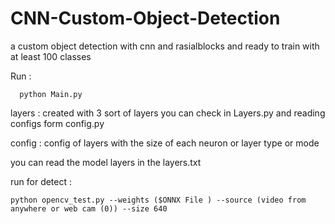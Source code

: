 # CNN-Custom-Object-Detection
a custom object detection with cnn and rasialblocks and ready to train with at least 100 classes 

  Run :
  
      python Main.py

  layers :
    created with 3 sort of layers you can check in Layers.py
     and reading configs form config.py
     
  config :
    config of layers with the size of each neuron or layer type or mode
    
  
  you can read the model layers in the layers.txt 
       
 run for detect :
 
    python opencv_test.py --weights ($ONNX File ) --source (video from anywhere or web cam (0)) --size 640

